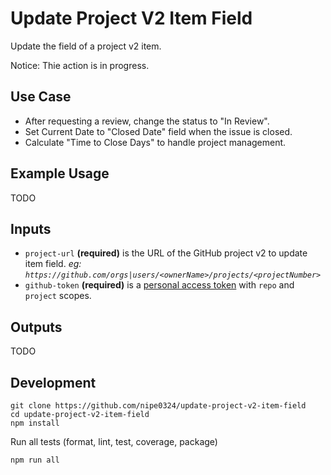 # Update Project V2 Item Field

Update the field of a project v2 item.

Notice: Thie action is in progress.

## Use Case

- After requesting a review, change the status to "In Review".
- Set Current Date to "Closed Date" field when the issue is closed.
- Calculate "Time to Close Days" to handle project management.

## Example Usage

TODO

## Inputs

- `project-url` **(required)** is the URL of the GitHub project v2 to update item field.
  _eg: `https://github.com/orgs|users/<ownerName>/projects/<projectNumber>`_
- `github-token` **(required)** is a [personal access
  token](https://github.com/settings/tokens/new) with `repo` and `project` scopes.

## Outputs

TODO

## Development

```shell
git clone https://github.com/nipe0324/update-project-v2-item-field
cd update-project-v2-item-field
npm install
```

Run all tests (format, lint, test, coverage, package)

```shell
npm run all
```
